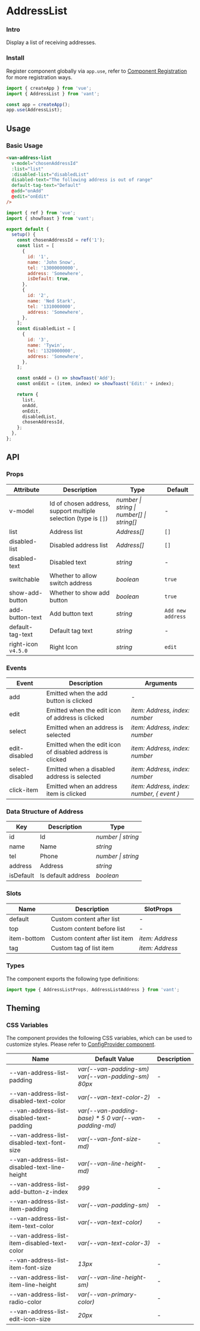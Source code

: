# AddressList

### Intro

Display a list of receiving addresses.

### Install

Register component globally via `app.use`, refer to [Component Registration](#/en-US/advanced-usage#zu-jian-zhu-ce) for more registration ways.

```js
import { createApp } from 'vue';
import { AddressList } from 'vant';

const app = createApp();
app.use(AddressList);
```

## Usage

### Basic Usage

```html
<van-address-list
  v-model="chosenAddressId"
  :list="list"
  :disabled-list="disabledList"
  disabled-text="The following address is out of range"
  default-tag-text="Default"
  @add="onAdd"
  @edit="onEdit"
/>
```

```js
import { ref } from 'vue';
import { showToast } from 'vant';

export default {
  setup() {
    const chosenAddressId = ref('1');
    const list = [
      {
        id: '1',
        name: 'John Snow',
        tel: '13000000000',
        address: 'Somewhere',
        isDefault: true,
      },
      {
        id: '2',
        name: 'Ned Stark',
        tel: '1310000000',
        address: 'Somewhere',
      },
    ];
    const disabledList = [
      {
        id: '3',
        name: 'Tywin',
        tel: '1320000000',
        address: 'Somewhere',
      },
    ];

    const onAdd = () => showToast('Add');
    const onEdit = (item, index) => showToast('Edit:' + index);

    return {
      list,
      onAdd,
      onEdit,
      disabledList,
      chosenAddressId,
    };
  },
};
```

## API

### Props

| Attribute | Description | Type | Default |
| --- | --- | --- | --- |
| v-model | Id of chosen address, support multiple selection (type is `[]`) | _number \| string \| number[] \| string[]_ | - |
| list | Address list | _Address[]_ | `[]` |
| disabled-list | Disabled address list | _Address[]_ | `[]` |
| disabled-text | Disabled text | _string_ | - |
| switchable | Whether to allow switch address | _boolean_ | `true` |
| show-add-button | Whether to show add button | _boolean_ | `true` |
| add-button-text | Add button text | _string_ | `Add new address` |
| default-tag-text | Default tag text | _string_ | - |
| right-icon `v4.5.0` | Right Icon | _string_ | `edit` |

### Events

| Event | Description | Arguments |
| --- | --- | --- |
| add | Emitted when the add button is clicked | - |
| edit | Emitted when the edit icon of address is clicked | _item: Address, index: number_ |
| select | Emitted when an address is selected | _item: Address, index: number_ |
| edit-disabled | Emitted when the edit icon of disabled address is clicked | _item: Address, index: number_ |
| select-disabled | Emitted when a disabled address is selected | _item: Address, index: number_ |
| click-item | Emitted when an address item is clicked | _item: Address, index: number, { event }_ |

### Data Structure of Address

| Key       | Description        | Type               |
| --------- | ------------------ | ------------------ |
| id        | Id                 | _number \| string_ |
| name      | Name               | _string_           |
| tel       | Phone              | _number \| string_ |
| address   | Address            | _string_           |
| isDefault | Is default address | _boolean_          |

### Slots

| Name        | Description                    | SlotProps       |
| ----------- | ------------------------------ | --------------- |
| default     | Custom content after list      | -               |
| top         | Custom content before list     | -               |
| item-bottom | Custom content after list item | _item: Address_ |
| tag         | Custom tag of list item        | _item: Address_ |

### Types

The component exports the following type definitions:

```ts
import type { AddressListProps, AddressListAddress } from 'vant';
```

## Theming

### CSS Variables

The component provides the following CSS variables, which can be used to customize styles. Please refer to [ConfigProvider component](#/en-US/config-provider).

| Name | Default Value | Description |
| --- | --- | --- |
| --van-address-list-padding | _var(--van-padding-sm) var(--van-padding-sm) 80px_ | - |
| --van-address-list-disabled-text-color | _var(--van-text-color-2)_ | - |
| --van-address-list-disabled-text-padding | _var(--van-padding-base) \* 5 0 var(--van-padding-md)_ | - |
| --van-address-list-disabled-text-font-size | _var(--van-font-size-md)_ | - |
| --van-address-list-disabled-text-line-height | _var(--van-line-height-md)_ | - |
| --van-address-list-add-button-z-index | _999_ | - |
| --van-address-list-item-padding | _var(--van-padding-sm)_ | - |
| --van-address-list-item-text-color | _var(--van-text-color)_ | - |
| --van-address-list-item-disabled-text-color | _var(--van-text-color-3)_ | - |
| --van-address-list-item-font-size | _13px_ | - |
| --van-address-list-item-line-height | _var(--van-line-height-sm)_ | - |
| --van-address-list-radio-color | _var(--van-primary-color)_ | - |
| --van-address-list-edit-icon-size | _20px_ | - |

